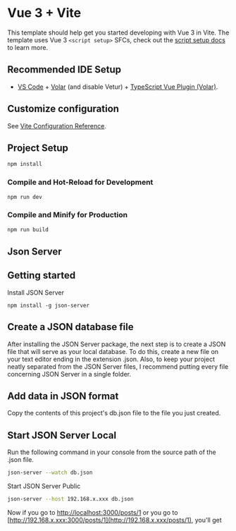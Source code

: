 # Vue 3 + Vite

This template should help get you started developing with Vue 3 in Vite. The template uses Vue 3 `<script setup>` SFCs, check out the [script setup docs](https://v3.vuejs.org/api/sfc-script-setup.html#sfc-script-setup) to learn more.

## Recommended IDE Setup

- [VS Code](https://code.visualstudio.com/) + [Volar](https://marketplace.visualstudio.com/items?itemName=Vue.volar) (and disable Vetur) + [TypeScript Vue Plugin (Volar)](https://marketplace.visualstudio.com/items?itemName=Vue.vscode-typescript-vue-plugin).

## Customize configuration

See [Vite Configuration Reference](https://vitejs.dev/config/).

## Project Setup

```sh
npm install
```

### Compile and Hot-Reload for Development

```sh
npm run dev
```

### Compile and Minify for Production

```sh
npm run build
```


## Json Server
## Getting started

Install JSON Server 

```
npm install -g json-server
```


## Create a JSON database file

After installing the JSON Server package, the next step is to create a JSON file that will serve as your local database. To do this, create a new file on your text editor ending in the extension .json. Also, to keep your project neatly separated from the JSON Server files, I recommend putting every file concerning JSON Server in a single folder.

## Add data in JSON format
Copy the contents of this project's db.json file to the file you just created.


## Start JSON Server Local
Run the following command in your console from the source path of the .json file.

```bash
json-server --watch db.json
```

Start JSON Server Public

```bash
json-server --host 192.168.x.xxx db.json
```

Now if you go to [http://localhost:3000/posts/1](http://localhost:3000/posts/1) or you go to [http://192.168.x.xxx:3000/posts/1](http://192.168.x.xxx/posts/1), you'll get
